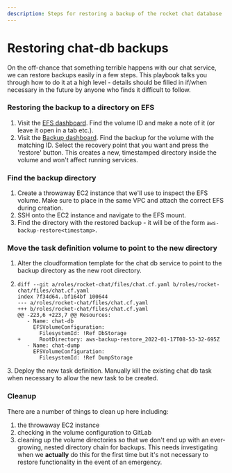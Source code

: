 ```yaml
---
description: Steps for restoring a backup of the rocket chat database
---
```


# Restoring chat-db backups

On the off-chance that something terrible happens with our chat service, we can restore backups easily in a few steps. This playbook talks you through how to do it at a high level - details should be filled in if/when necessary in the future by anyone who finds it difficult to follow.

### Restoring the backup to a directory on EFS&#x20;

1. Visit the [EFS dashboard](https://eu-west-2.console.aws.amazon.com/efs/home?region=eu-west-2#/file-systems). Find the volume ID and make a note of it (or leave it open in a tab etc.).
2. Visit the [Backup dashboard](https://eu-west-2.console.aws.amazon.com/backup/home?region=eu-west-2#/resources). Find the backup for the volume with the matching ID. Select the recovery point that you want and press the 'restore' button. This creates a new, timestamped directory inside the volume and won't affect running services.

### Find the backup directory

1. Create a throwaway EC2 instance that we'll use to inspect the EFS volume. Make sure to place in the same VPC and attach the correct EFS during creation.
2. SSH onto the EC2 instance and navigate to the EFS mount.
3. Find the directory with the restored backup - it will be of the form `aws-backup-restore<timestamp>`.

### Move the task definition volume to point to the new directory

1. Alter the cloudformation template for the chat db service to point to the backup directory as the new root directory.
2. ```
   diff --git a/roles/rocket-chat/files/chat.cf.yaml b/roles/rocket-chat/files/chat.cf.yaml
   index 7f34d64..bf164bf 100644
   --- a/roles/rocket-chat/files/chat.cf.yaml
   +++ b/roles/rocket-chat/files/chat.cf.yaml
   @@ -223,6 +223,7 @@ Resources: 
      - Name: chat-db
        EFSVolumeConfiguration:
          FilesystemId: !Ref DbStorage
   +      RootDirectory: aws-backup-restore_2022-01-17T08-53-32-695Z
      - Name: chat-dump
        EFSVolumeConfiguration:
          FilesystemId: !Ref DumpStorage
   ```

3\. Deploy the new task definition. Manually kill the existing chat db task when necessary to allow the new task to be created.

### Cleanup

There are a number of things to clean up here including:

1. the throwaway EC2 instance
2. checking in the volume configuration to GitLab
3. cleaning up the volume directories so that we don't end up with an ever-growing, nested directory chain for backups. This needs investigating when we **actually** do this for the first time but it's not necessary to restore functionality in the event of an emergency.

